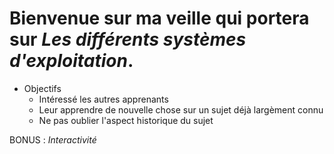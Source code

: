 # Bienvenue sur ma veille qui portera sur *Les différents systèmes d'exploitation*.

* Objectifs 
   * Intéressé les autres apprenants
   * Leur apprendre de nouvelle chose sur un sujet déjà largèment connu
   * Ne pas oublier l'aspect historique du sujet 
                 
 BONUS : *Interactivité*
